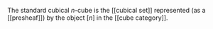 The standard cubical $n$-cube is the [[cubical set]] represented (as a [[presheaf]]) by the object $[n]$ in the [[cube category]].